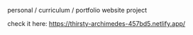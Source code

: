 personal / curriculum / portfolio website project


check it here: https://thirsty-archimedes-457bd5.netlify.app/